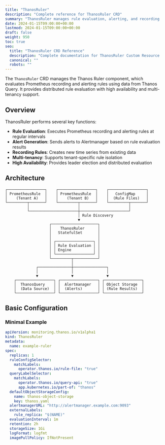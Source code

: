 ```yaml
---
title: "ThanosRuler"
description: "Complete reference for ThanosRuler CRD"
summary: "ThanosRuler manages rule evaluation, alerting, and recording rules for Thanos"
date: 2024-01-15T09:00:00+00:00
lastmod: 2024-01-15T09:00:00+00:00
draft: false
weight: 950
toc: true
seo:
  title: "ThanosRuler CRD Reference"
  description: "Complete documentation for ThanosRuler Custom Resource Definition"
  canonical: ""
  robots: ""
---
```


The `ThanosRuler` CRD manages the Thanos Ruler component, which evaluates Prometheus recording and alerting rules using data from Thanos Query. It provides distributed rule evaluation with high availability and multi-tenancy support.

## Overview

ThanosRuler performs several key functions:

- **Rule Evaluation**: Executes Prometheus recording and alerting rules at regular intervals
- **Alert Generation**: Sends alerts to Alertmanager based on rule evaluation results
- **Recording Rules**: Creates new time series from existing data
- **Multi-tenancy**: Supports tenant-specific rule isolation
- **High Availability**: Provides leader election and distributed evaluation

## Architecture

```
┌─────────────────┐    ┌─────────────────┐    ┌─────────────────┐
│ PrometheusRule  │    │ PrometheusRule  │    │   ConfigMap     │
│    (Tenant A)   │    │    (Tenant B)   │    │  (Rule Files)   │
└─────────┬───────┘    └─────────┬───────┘    └─────────┬───────┘
          │                      │                      │
          └──────────────────────┼──────────────────────┘
                                 │ Rule Discovery
                                 ▼
                    ┌─────────────────────┐
                    │    ThanosRuler      │
                    │   StatefulSet       │
                    │                     │
                    │ ┌─────────────────┐ │
                    │ │ Rule Evaluation │ │
                    │ │ Engine          │ │
                    │ └─────────────────┘ │
                    └─────────┬───────────┘
                              │
              ┌───────────────┼───────────────┐
              │               │               │
              ▼               ▼               ▼
    ┌─────────────────┐ ┌─────────────────┐ ┌─────────────────┐
    │  ThanosQuery    │ │  Alertmanager   │ │ Object Storage  │
    │  (Data Source)  │ │  (Alerts)       │ │ (Rule Results)  │
    └─────────────────┘ └─────────────────┘ └─────────────────┘
```

## Basic Configuration

### Minimal Example

```yaml
apiVersion: monitoring.thanos.io/v1alpha1
kind: ThanosRuler
metadata:
  name: example-ruler
spec:
  replicas: 1
  ruleConfigSelector:
    matchLabels:
      operator.thanos.io/rule-file: "true"
  queryLabelSelector:
    matchLabels:
      operator.thanos.io/query-api: "true"
      app.kubernetes.io/part-of: "thanos"
  defaultObjectStorageConfig:
    name: thanos-object-storage
    key: thanos.yaml
  alertmanagerURL: "http://alertmanager.example.com:9093"
  externalLabels:
    rule_replica: "$(NAME)"
  evaluationInterval: 1m
  retention: 2h
  storageSize: 1Gi
  logFormat: logfmt
  imagePullPolicy: IfNotPresent
```
